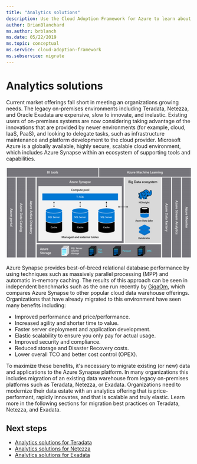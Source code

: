 ```yaml
---
title: "Analytics solutions"
description: Use the Cloud Adoption Framework for Azure to learn about analytic solutions with Teradata, Netezza, and Exadata.
author: BrianBlanchard
ms.author: brblanch
ms.date: 05/22/2019
ms.topic: conceptual
ms.service: cloud-adoption-framework
ms.subservice: migrate
---
```


# Analytics solutions

Current market offerings fall short in meeting an organizations growing needs. The legacy on-premises environments including Teradata, Netezza, and Oracle Exadata are expensive, slow to innovate, and inelastic. Existing users of on-premises systems are now considering taking advantage of the innovations that are provided by newer environments (for example, cloud, IaaS, PaaS), and looking to delegate tasks, such as infrastructure maintenance and platform development to the cloud provider. Microsoft Azure is a globally available, highly secure, scalable cloud environment, which includes Azure Synapse within an ecosystem of supporting tools and capabilities.

![Design and performance for Teradata migrations](../../../_images/analytics/analytics-solutions-overview.png)

Azure Synapse provides best-of-breed relational database performance by using techniques such as massively parallel processing (MPP) and automatic in-memory caching. The results of this approach can be seen in independent benchmarks such as the one run recently by [GigaOm](https://gigaom.com), which compares Azure Synapse to other popular cloud data warehouse offerings. Organizations that have already migrated to this environment have seen many benefits including:

- Improved performance and price/performance.
- Increased agility and shorter time to value.
- Faster server deployment and application development.
- Elastic scalability to ensure you only pay for actual usage.
- Improved security and compliance.
- Reduced storage and Disaster Recovery costs.
- Lower overall TCO and better cost control (OPEX).

To maximize these benefits, it's necessary to migrate existing (or new) data and applications to the Azure Synapse platform. In many organizations this includes migration of an existing data warehouse from legacy on-premises platforms such as Teradata, Netezza, or Exadata. Organizations need to modernize their data estate with an analytics offering that is price-performant, rapidly innovates, and that is scalable and truly elastic. Learn more in the following sections for migration best practices on Teradata, Netezza, and Exadata.

## Next steps

- [Analytics solutions for Teradata](./analytics-solutions-teradata.md)
- [Analytics solutions for Netezza](./analytics-solutions-netezza.md)
- [Analytics solutions for Exadata](./analytics-solutions-exadata.md)
